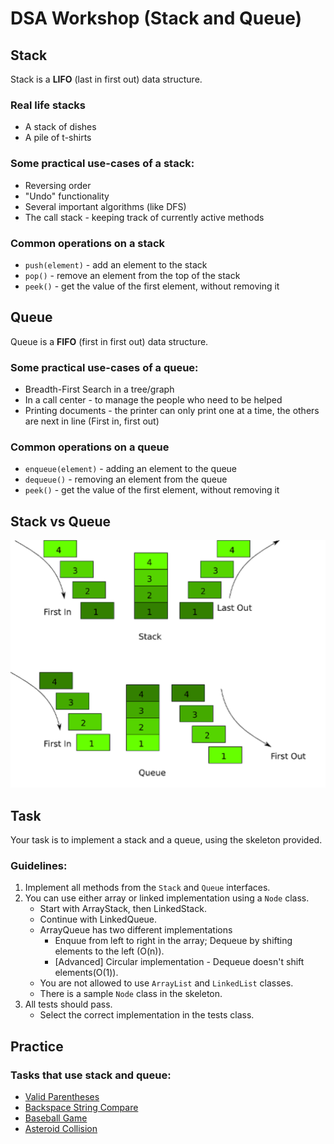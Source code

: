 # DSA Workshop (Stack and Queue)

## Stack

Stack is a **LIFO** (last in first out) data structure.

### Real life stacks

- A stack of dishes
- A pile of t-shirts

### Some practical use-cases of a stack:

- Reversing order
- "Undo" functionality
- Several important algorithms (like DFS)
- The call stack - keeping track of currently active methods

### Common operations on a stack

- `push(element)` - add an element to the stack
- `pop()` - remove an element from the top of the stack
- `peek()` - get the value of the first element, without removing it

## Queue

Queue is a **FIFO** (first in first out) data structure.

### Some practical use-cases of a queue:

- Breadth-First Search in a tree/graph
- In a call center - to manage the people who need to be helped
- Printing documents - the printer can only print one at a time, the others are next in line (First in, first out)

### Common operations on a queue

- `enqueue(element)` - adding an element to the queue
- `dequeue()`  - removing an element from the queue
- `peek()` - get the value of the first element, without removing it

## Stack vs Queue

![picture](Images/StackVsQueue.png)

## Task

Your task is to implement a stack and a queue, using the skeleton provided.

### Guidelines:

1. Implement all methods from the `Stack` and `Queue` interfaces.
1. You can use either array or linked implementation using a `Node` class.
   - Start with ArrayStack, then LinkedStack.
   - Continue with LinkedQueue.
   - ArrayQueue has two different implementations
      - Enquue from left to right in the array; Dequeue by shifting elements to the left (O(n)).
      - [Advanced] Circular implementation - Dequeue doesn't shift elements(O(1)).
   - You are not allowed to use `ArrayList` and `LinkedList` classes.
   - There is a sample `Node` class in the skeleton.
1. All tests should pass.
   - Select the correct implementation in the tests class.

## Practice

### Tasks that use stack and queue:

 - [Valid Parentheses](https://leetcode.com/problems/valid-parentheses/)
 - [Backspace String Compare](https://leetcode.com/problems/backspace-string-compare/)
 - [Baseball Game](https://leetcode.com/problems/baseball-game/)
 - [Asteroid Collision](https://leetcode.com/problems/asteroid-collision/)
